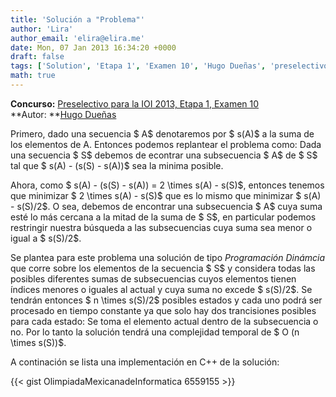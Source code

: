 ```yaml
---
title: 'Solución a "Problema"'
author: 'Lira'
author_email: 'elira@elira.me'
date: Mon, 07 Jan 2013 16:34:20 +0000
draft: false
tags: ['Solution', 'Etapa 1', 'Examen 10', 'Hugo Dueñas', 'preselectivo', 'solución', 'Soluciones Preselectivo 2013']
math: true
---
```


**Concurso:** [Preselectivo para la IOI 2013, Etapa 1, Examen 10](https://omegaup.com/arena/IOI2013E1P10) **Autor: **[Hugo Dueñas](mailto:hugochiquito.cpp@gmail.com)

Primero, dado una secuencia $ A$ denotaremos por $ s(A)$ a la suma de los elementos de A. Entonces podemos replantear el problema como: Dada una secuencia $ S$ debemos de econtrar una subsecuencia $ A$ de $ S$ tal que $ s(A) - (s(S) - s(A))$ sea la minima posible.

Ahora, como $ s(A) - (s(S) - s(A)) = 2 \\times s(A) - s(S)$, entonces tenemos que minimizar $ 2 \\times s(A) - s(S)$ que es lo mismo que minimizar $ s(A) - s(S)/2$. O sea, debemos de encontrar una subsecuencia $ A$ cuya suma esté lo más cercana a la mitad de la suma de $ S$, en particular podemos restringir nuestra búsqueda a las subsecuencias cuya suma sea menor o igual a $ s(S)/2$.

Se plantea para este problema una solución de tipo _Programación Dinámcia_ que corre sobre los elementos de la secuencia $ S$ y considera todas las posibles diferentes sumas de subsecuencias cuyos elementos tienen índices menores o iguales al actual y cuya suma no excede $ s(S)/2$. Se tendrán entonces $ n \\times s(S)/2$ posibles estados y cada uno podrá ser procesado en tiempo constante ya que solo hay dos trancisiones posibles para cada estado: Se toma el elemento actual dentro de la subsecuencia o no. Por lo tanto la solución tendrá una complejidad temporal de $ O (n \\times s(S))$.

A continación se lista una implementación en C++ de la solución:

{{< gist OlimpiadaMexicanadeInformatica 6559155 >}}